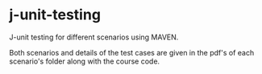 # j-unit-testing
J-unit testing for different scenarios using MAVEN.

Both scenarios and details of the test cases are given in the pdf's of each scenario's folder along with the course code.
